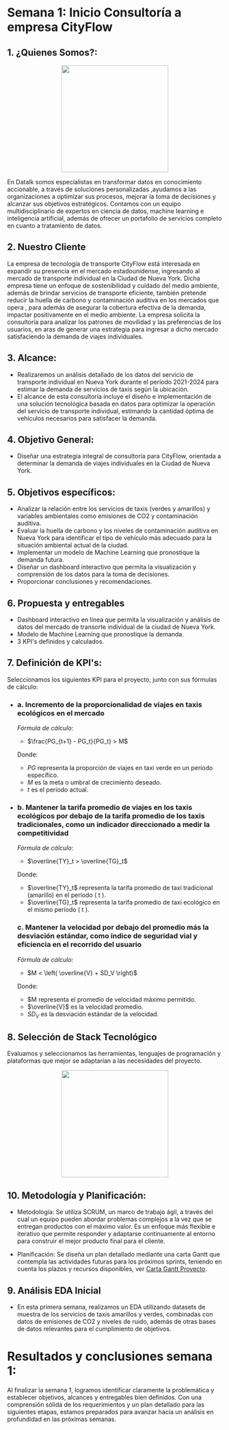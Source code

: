 # Semana 1: Inicio Consultoría a empresa CityFlow


## 1. ¿Quienes Somos?:

<p align="center">
    <img src="https://github.com/jdbaquero84/NY_cabs_consultant/blob/7107c08ca7e260eb2952ba3be2c6aeb543567935/src/LogoDatalk.JPG" width="250">
</p>

En Datalk somos especialistas en transformar datos en conocimiento accionable, a través de soluciones personalizadas ,ayudamos a las organizaciones a optimizar sus procesos, mejorar la toma de decisiones y alcanzar sus objetivos estratégicos. Contamos con un equipo multidisciplinario de expertos en ciencia de datos, machine learning e inteligencia artificial,  además de ofrecer  un portafolio de servicios completo en cuanto a tratamiento de datos. 


## 2. Nuestro Cliente
La empresa de tecnología de transporte CityFlow está interesada en expandir su presencia en el mercado estadounidense, ingresando al mercado de transporte individual  en la Ciudad de Nueva York. Dicha empresa tiene un enfoque de sostenibilidad y cuidado del medio ambiente, además de brindar servicios de transporte eficiente, también pretende reducir la huella de carbono y contaminación auditiva en los mercados que opera , para además de asegurar la cobertura efectiva de la demanda, impactar positivamente en el medio ambiente.
La empresa solicita la consultoría para analizar los patrones de movilidad y las preferencias de los usuarios, en aras de generar una estrategia para ingresar a dicho mercado satisfaciendo la demanda de viajes individuales.

## 3. Alcance:
   - Realizaremos un análisis detallado de los datos del servicio de transporte individual en Nueva York durante el período 2021-2024 para estimar la demanda de servicios de taxis según la ubicación. 
   - El alcance de esta consultoría incluye el diseño e implementación de una solución tecnológica basada en datos para optimizar la operación del servicio de transporte individual, estimando la cantidad óptima de vehículos necesarios para satisfacer la demanda.

## 4. Objetivo General:
   - Diseñar una estrategia integral de consultoría para CityFlow, orientada a determinar la demanda de viajes individuales en la Ciudad de Nueva York.

## 5. Objetivos específicos:
   - Analizar la relación entre los servicios de taxis (verdes y amarillos) y variables ambientales como emisiones de CO2 y contaminación auditiva. 
   - Evaluar la huella de carbono y los niveles de contaminación auditiva en Nueva York para identificar el tipo de vehículo más adecuado para la situación ambiental actual de la ciudad.
   - Implementar un modelo de Machine Learning que pronostique la demanda futura.
   - Diseñar un dashboard interactivo que permita la visualización y comprensión de los datos para la toma de decisiones.
   - Proporcionar conclusiones y recomendaciones. 

## 6. Propuesta y entregables
  - Dashboard interactivo en línea que permita la visualización y análisis de datos del mercado de transorte individual de la ciudad de Nueva York.
  - Modelo de Machine Learning que pronostique la demanda.
  - 3 KPI's definidos y calculados. 

## 7. Definición de KPI's:

Seleccionamos los siguientes KPI para el proyecto, junto con sus fórmulas de cálculo:

- ### a. Incremento de la proporcionalidad de viajes en taxis ecológicos en el mercado 
  *Fórmula de cálculo:*

   - $\frac{PG_{t+1} - PG_t}{PG_t} > M$
   
   Donde: 
   - *PG* representa la proporción de viajes en taxi verde en un período específico.
   - *M* es la meta o umbral de crecimiento deseado.
   - *t* es el período actual.


- ### b. Mantener la tarifa promedio de viajes en los taxis ecológicos por debajo de la tarifa promedio de los taxis tradicionales, como un indicador direccionado a medir la competitividad
  

  *Fórmula de cálculo:* 

   - $\overline{TY}_t > \overline{TG}_t$

    Donde: 
   - $\overline{TY}_t$ representa la tarifa promedio de taxi tradicional (amarillo) en el período \( t \).
   - $\overline{TG}_t$ representa la tarifa promedio de taxi ecológico en el mismo período \( t \).

   ### c. Mantener la velocidad por debajo del promedio más la desviación estándar, como índice de seguridad vial y eficiencia en el recorrido del usuario
   
  *Fórmula de cálculo:* 

   - $M < \left( \overline{V} + SD_V \right)$  
   
   Donde:
   - $M representa el promedio de velocidad máximo permitido.
   - $\overline{V}$ es la velocidad promedio.
   - $SD_V$ es la desviación estándar de la velocidad.

 ## 8. Selección de Stack Tecnológico

Evaluamos y seleccionamos las herramientas, lenguajes de programación y plataformas que mejor se adaptarían a las necesidades del proyecto.

<p align="center">
    <img src="https://github.com/jdbaquero84/NY_cabs_consultant/blob/9ad9ba13fa15493a6e84304a2c9dff5d063db4e4/src/stack_tecnologico.png" width="250">
</p>

 ## 10. Metodología y Planificación:
   -  Metodología: Se utiliza SCRUM, un  marco de trabajo ágil, a través del cual un equipo pueden abordar problemas complejos a la vez que se entregan productos con el máximo valor. Es un enfoque más flexible e iterativo que permite responder y adaptarse continuamente al entorno para construir el mejor producto final para el cliente.

   

   -  Planificación: Se diseña un plan detallado mediante una carta Gantt que contempla las actividades futuras para los próximos sprints, teniendo en cuenta los plazos y recursos disponibles, ver [Carta Gantt Proyecto](https://docs.google.com/spreadsheets/d/11yBqjd7s70Lv_185qIlKuTaZCs_fcS_b/edit?rtpof=true).



## 9. Análisis EDA Inicial
  - En esta primera semana, realizamos un EDA utilizando datasets de muestra de los servicios de taxis amarillos y verdes, combinadas con datos de emisiones de CO2 y niveles de ruido, además de otras bases de datos relevantes para el cumplimiento de objetivos. 

# Resultados y conclusiones semana 1: 

Al finalizar la semana 1, logramos identificar claramente la problemática y establecer objetivos, alcances y entregables bien definidos. Con una comprensión sólida de los requerimientos y un plan detallado para las siguientes etapas, estamos preparados para avanzar hacia un análisis en profundidad en las próximas semanas.

